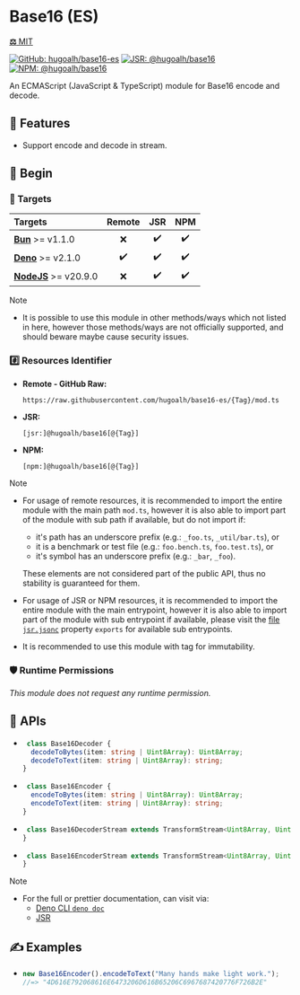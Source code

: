 # Base16 (ES)

[**⚖️** MIT](./LICENSE.md)

[![GitHub: hugoalh/base16-es](https://img.shields.io/github/v/release/hugoalh/base16-es?label=hugoalh/base16-es&labelColor=181717&logo=github&logoColor=ffffff&sort=semver&style=flat "GitHub: hugoalh/base16-es")](https://github.com/hugoalh/base16-es)
[![JSR: @hugoalh/base16](https://img.shields.io/jsr/v/@hugoalh/base16?label=@hugoalh/base16&labelColor=F7DF1E&logo=jsr&logoColor=000000&style=flat "JSR: @hugoalh/base16")](https://jsr.io/@hugoalh/base16)
[![NPM: @hugoalh/base16](https://img.shields.io/npm/v/@hugoalh/base16?label=@hugoalh/base16&labelColor=CB3837&logo=npm&logoColor=ffffff&style=flat "NPM: @hugoalh/base16")](https://www.npmjs.com/package/@hugoalh/base16)

An ECMAScript (JavaScript & TypeScript) module for Base16 encode and decode.

## 🌟 Features

- Support encode and decode in stream.

## 🔰 Begin

### 🎯 Targets

| **Targets** | **Remote** | **JSR** | **NPM** |
|:--|:-:|:-:|:-:|
| **[Bun](https://bun.sh/)** >= v1.1.0 | ❌ | ✔️ | ✔️ |
| **[Deno](https://deno.land/)** >= v2.1.0 | ✔️ | ✔️ | ✔️ |
| **[NodeJS](https://nodejs.org/)** >= v20.9.0 | ❌ | ✔️ | ✔️ |

> [!NOTE]
> - It is possible to use this module in other methods/ways which not listed in here, however those methods/ways are not officially supported, and should beware maybe cause security issues.

### #️⃣ Resources Identifier

- **Remote - GitHub Raw:**
  ```
  https://raw.githubusercontent.com/hugoalh/base16-es/{Tag}/mod.ts
  ```
- **JSR:**
  ```
  [jsr:]@hugoalh/base16[@{Tag}]
  ```
- **NPM:**
  ```
  [npm:]@hugoalh/base16[@{Tag}]
  ```

> [!NOTE]
> - For usage of remote resources, it is recommended to import the entire module with the main path `mod.ts`, however it is also able to import part of the module with sub path if available, but do not import if:
>
>   - it's path has an underscore prefix (e.g.: `_foo.ts`, `_util/bar.ts`), or
>   - it is a benchmark or test file (e.g.: `foo.bench.ts`, `foo.test.ts`), or
>   - it's symbol has an underscore prefix (e.g.: `_bar`, `_foo`).
>
>   These elements are not considered part of the public API, thus no stability is guaranteed for them.
> - For usage of JSR or NPM resources, it is recommended to import the entire module with the main entrypoint, however it is also able to import part of the module with sub entrypoint if available, please visit the [file `jsr.jsonc`](./jsr.jsonc) property `exports` for available sub entrypoints.
> - It is recommended to use this module with tag for immutability.

### 🛡️ Runtime Permissions

*This module does not request any runtime permission.*

## 🧩 APIs

- ```ts
   class Base16Decoder {
    decodeToBytes(item: string | Uint8Array): Uint8Array;
    decodeToText(item: string | Uint8Array): string;
  }
  ```
- ```ts
   class Base16Encoder {
    encodeToBytes(item: string | Uint8Array): Uint8Array;
    encodeToText(item: string | Uint8Array): string;
  }
  ```
- ```ts
   class Base16DecoderStream extends TransformStream<Uint8Array, Uint8Array> {
  }
  ```
- ```ts
   class Base16EncoderStream extends TransformStream<Uint8Array, Uint8Array> {
  }
  ```

> [!NOTE]
> - For the full or prettier documentation, can visit via:
>   - [Deno CLI `deno doc`](https://docs.deno.com/runtime/reference/cli/documentation_generator/)
>   - [JSR](https://jsr.io/@hugoalh/base16)

## ✍️ Examples

- ```ts
  new Base16Encoder().encodeToText("Many hands make light work.");
  //=> "4D616E792068616E6473206D616B65206C6967687420776F726B2E"
  ```
